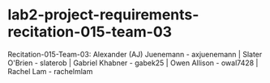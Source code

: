 # lab2-project-requirements-recitation-015-team-03

Recitation-015-Team-03:
Alexander (AJ) Juenemann - axjuenemann |
Slater O'Brien - slaterob |
Gabriel Khabner - gabek25 |
Owen Allison - owal7428 |
Rachel Lam - rachelmlam
